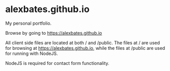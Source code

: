 # alexbates.github.io
My personal portfolio.

Browse by going to https://alexbates.github.io

All client side files are located at both / and /public. The files at / are used for browsing at https://alexbates.github.io, while the files at /public are used for running with NodeJS.

NodeJS is required for contact form functionality.